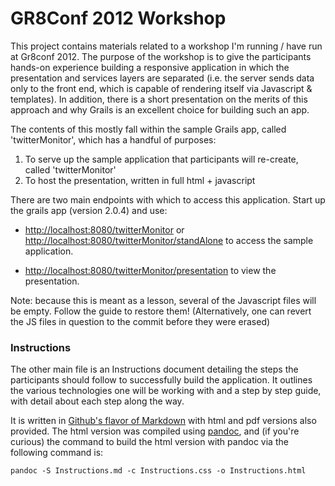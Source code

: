 # GR8Conf 2012 Workshop


This project contains materials related to a workshop I'm running / have run at Gr8conf 2012. The purpose of the workshop is to give the participants hands-on experience building a responsive application in which the presentation and services layers are separated (i.e. the server sends data only to the front end, which is capable of rendering itself via Javascript & templates). In addition, there is a short presentation on the merits of this approach and why Grails is an excellent choice for building such an app.

The contents of this mostly fall within the sample Grails app, called 'twitterMonitor', which has a handful of purposes:

1.	To serve up the sample application that participants will re-create, called 'twitterMonitor'
2.	To host the presentation, written in full html + javascript 

There are two main endpoints with which to access this application. Start up the grails app (version 2.0.4) and use: 

*	[http://localhost:8080/twitterMonitor](http://localhost:8080/twitterMonitor) or [http://localhost:8080/twitterMonitor/standAlone](http://localhost:8080/twitterMonitor/standAlone) to access the sample application.

*	[http://localhost:8080/twitterMonitor/presentation](http://localhost:8080/twitterMonitor/presentation) to view the presentation.

Note: because this is meant as a lesson, several of the Javascript files will be empty. Follow the guide to restore them! (Alternatively, one can revert the JS files in question to the commit before they were erased)

### Instructions

The other main file is an Instructions document detailing the steps the participants should follow to successfully build the application. It outlines the various technologies one will be working with and a step by step guide, with detail about each step along the way.

It is written in [Github's flavor of Markdown](http://github.github.com/github-flavored-markdown/) with html and pdf versions also provided. The html version was compiled using [pandoc](http://johnmacfarlane.net/pandoc/), and (if you're curious) the command to build the html version with pandoc via the following command is:

	pandoc -S Instructions.md -c Instructions.css -o Instructions.html


